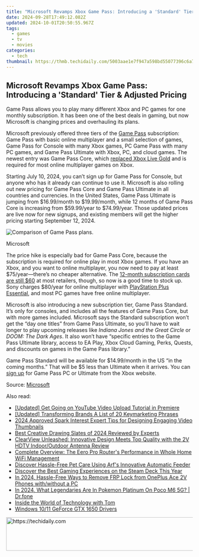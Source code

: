 ```yaml
---
title: "Microsoft Revamps Xbox Game Pass: Introducing a 'Standard' Tier & Adjusted Pricing"
date: 2024-09-28T17:49:12.082Z
updated: 2024-10-01T20:50:55.967Z
tags:
  - games
  - tv
  - movies
categories:
  - tech
thumbnail: https://thmb.techidaily.com/5003aae1e7f947a598bd55077396c6a77042379632f2075c2e5462803d44d042.jpg
---
```


## Microsoft Revamps Xbox Game Pass: Introducing a 'Standard' Tier & Adjusted Pricing

Game Pass allows you to play many different Xbox and PC games for one monthly subscription. It has been one of the best deals in gaming, but now Microsoft is changing prices and overhauling its plans.

 Microsoft previously offered three tiers of the [Game Pass](https://fox-info.techidaily.com/2024-approved-4-solutions-for-iphone-hdr-video-washed-out-in-premiere-pro/) subscription: Game Pass with basic online multiplayer and a small selection of games, Game Pass for Console with many Xbox games, PC Game Pass with many PC games, and Game Pass Ultimate with Xbox, PC, and cloud games. The newest entry was Game Pass Core, which [replaced Xbox Live Gold](https://some-knowledge.techidaily.com/2024-approved-frolics-of-fun-dissecting-the-goofy-movie/) and is required for most online multiplayer games on Xbox.

 Starting July 10, 2024, you can’t sign up for Game Pass for Console, but anyone who has it already can continue to use it. Microsoft is also rolling out new pricing for Game Pass Core and Game Pass Ultimate in all countries and currencies. In the United States, Game Pass Ultimate is jumping from $16.99/month to $19.99/month, while 12 months of Game Pass Core is increasing from $59.99/year to $74.99/year. Those updated prices are live now for new signups, and existing members will get the higher pricing starting September 12, 2024.

![Comparison of Game Pass plans.](https://static1.howtogeekimages.com/wordpress/wp-content/uploads/2024/07/plans.png) 

Microsoft

 The price hike is especially bad for Game Pass Core, because the subscription is required for online play in most Xbox games. If you have an Xbox, and you want to online multiplayer, you now need to pay at least $75/year—there’s no cheaper alternative. The [12-month subscription cards are still $60](https://amazon.com/dp/B0CMZ42J5K?tag=hotoge-20&ascsubtag=UUhtgUeUpU2004089&asc%5Frefurl=https%3A%2F%2Fwww.howtogeek.com%2Fmicrosoft-overhauls-game-pass%2F&asc%5Fcampaign=Short-Term) at most retailers, though, so now is a good time to stock up. Sony charges $80/year for online multiplayer with [PlayStation Plus Essential](https://store.playstation.com/en-us/product/IP9101-PPSA06916%5F00-PLUS1T12M0000000), and most PC games have free online multiplayer.

 Microsoft is also introducing a new subscription tier, Game Pass Standard. It’s only for consoles, and includes all the features of Game Pass Core, but with more games included. Microsoft says the Standard subscription won’t get the “day one titles” from Game Pass Ultimate, so you’ll have to wait longer to play upcoming releases like _Indiana Jones and the Great Circle_ or _DOOM: The Dark Ages_. It also won’t have “specific entries to the Game Pass Ultimate library, access to EA Play, Xbox Cloud Gaming, Perks, Quests, and discounts on games in the Game Pass library.”

 Game Pass Standard will be available for $14.99/month in the US “in the coming months.” That will be $5 less than Ultimate when it arrives. You can [sign up](https://www.xbox.com/en-US/xbox-game-pass#join) for Game Pass PC or Ultimate from the Xbox website.

 Source: [Microsoft](https://support.xbox.com/en-US/help/subscriptions-billing/manage-subscriptions/game-pass-updates-july-2024)

<ins class="adsbygoogle"
     style="display:block"
     data-ad-format="autorelaxed"
     data-ad-client="ca-pub-7571918770474297"
     data-ad-slot="1223367746"></ins>

<ins class="adsbygoogle"
     style="display:block"
     data-ad-client="ca-pub-7571918770474297"
     data-ad-slot="8358498916"
     data-ad-format="auto"
     data-full-width-responsive="true"></ins>

<span class="atpl-alsoreadstyle">Also read:</span>
<div><ul>
<li><a href="https://eaxpv-info.techidaily.com/updated-get-going-on-youtube-video-upload-tutorial-in-premiere/"><u>[Updated] Get Going on YouTube Video Upload Tutorial in Premiere</u></a></li>
<li><a href="https://some-guidance.techidaily.com/updated-transforming-brands-a-list-of-20-keymarketing-phrases/"><u>[Updated] Transforming Brands A List of 20 Keymarketing Phrases</u></a></li>
<li><a href="https://youtube-help.techidaily.com/2024-approved-spark-interest-expert-tips-for-designing-engaging-video-thumbnails/"><u>2024 Approved Spark Interest Expert Tips for Designing Engaging Video Thumbnails</u></a></li>
<li><a href="https://buynow-marvelous.techidaily.com/best-creative-drawing-slates-of-2024-reviewed-by-experts/"><u>Best Creative Drawing Slates of 2024 Reviewed by Experts</u></a></li>
<li><a href="https://buynow-marvelous.techidaily.com/clearview-unleashed-innovative-design-meets-top-quality-with-the-2v-hdtv-indooroutdoor-antenna-review/"><u>ClearView Unleashed: Innovative Design Meets Top Quality with the 2V HDTV Indoor/Outdoor Antenna Review</u></a></li>
<li><a href="https://buynow-marvelous.techidaily.com/complete-overview-the-eero-pro-routers-performance-in-whole-home-wifi-management/"><u>Complete Overview: The Eero Pro Router's Performance in Whole Home WiFi Management</u></a></li>
<li><a href="https://buynow-marvelous.techidaily.com/discover-hassle-free-pet-care-using-arfs-innovative-automatic-feeder/"><u>Discover Hassle-Free Pet Care Using Arf's Innovative Automatic Feeder</u></a></li>
<li><a href="https://buynow-marvelous.techidaily.com/discover-the-best-gaming-experiences-on-the-steam-deck-this-year/"><u>Discover the Best Gaming Experiences on the Steam Deck This Year</u></a></li>
<li><a href="https://android-frp.techidaily.com/in-2024-hassle-free-ways-to-remove-frp-lock-from-oneplus-ace-2v-phones-withwithout-a-pc-by-drfone-android/"><u>In 2024, Hassle-Free Ways to Remove FRP Lock from OnePlus Ace 2V Phones with/without a PC</u></a></li>
<li><a href="https://pokemon-go-android.techidaily.com/in-2024-what-legendaries-are-in-pokemon-platinum-on-poco-m6-5g-drfone-by-drfone-virtual-android/"><u>In 2024, What Legendaries Are In Pokemon Platinum On Poco M6 5G? | Dr.fone</u></a></li>
<li><a href="https://hardware-tips.techidaily.com/inside-the-world-of-technology-with-tom/"><u>Inside the World of Technology with Tom</u></a></li>
<li><a href="https://driver-install.techidaily.com/windows-1011-geforce-gtx-1650-drivers/"><u>Windows 10/11 GeForce GTX 1650 Drivers</u></a></li>
</ul></div>

<!-- affiliate ads begin -->
<a href="https://appsumo.8odi.net/c/5597632/2111994/7443" target="_top" id="2111994">
  <img src="//a.impactradius-go.com/display-ad/7443-2111994" border="0" alt="https://techidaily.com" width="728" height="90"/>
</a>
<img height="0" width="0" src="https://appsumo.8odi.net/i/5597632/2111994/7443" style="position:absolute;visibility:hidden;" border="0" />
<!-- affiliate ads end -->

